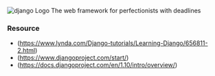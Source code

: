 ![django Logo](https://www.djangoproject.com/s/img/logos/django-logo-positive.svg)
The web framework for perfectionists with deadlines

### Resource
- (https://www.lynda.com/Django-tutorials/Learning-Django/656811-2.html)
- (https://www.djangoproject.com/start/)
- (https://docs.djangoproject.com/en/1.10/intro/overview/)





